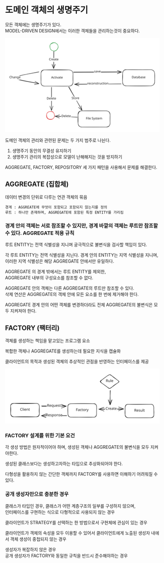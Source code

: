 # 도메인 객체의 생명주기

모든 객체에는 생명주기가 있다.\
MODEL-DRIVEN DESIGN에서는 이러한 객체들을 관리하는것이 중요하다.

<img src="../../../.gitbook/assets/file.excalidraw.svg" alt="" class="gitbook-drawing">

도메인 객체의 관리와 관련된 문제는 두 가지 범주로 나뉜다.

1. 생명주기 동안의 무결성 유지하기
2. 생명주기 관리의 복잡성으로 모델이 난해해지는 것을 방지하기

AGGREGATE, FACTORY, REPOSITORY 세 가지 패턴을 사용해서 문제를 해결한다.

## AGGREGATE (집합체)

데이터 변경의 단위로 다루는 연관 객체의 묶음

```
경계 : AGGREATE에 무엇이 포함되고 포함되지 않는지를 정의
루트 : 하나만 존재하며, AGGREGATE에 포함된 특정 ENTITY를 가리킴
```

### 경계 안의 객체는 서로 참조할 수 있지만, 경계 바깥의 객체는 루트만 참조할 수 있다.  AGGREGATE 적용 규칙

루트 ENTITY는 전역 식별성을 지니며 궁극적으로 불변식을 검사할 책임이 있다.

각 루트 ENTITY는 전역 식별성을 지닌다. 경계 안의 ENTITY는 지역 식별성을 지니며, \
이러한 지역 식별성은 해당 AGGREGATE 안에서만 유일하다.

AGGREGATE 의 경계 밖에서는 루트 ENTITY를 제외한,\
AGGREGATE 내부의 구성요소를 참조할 수 없다.

AGGREGATE 안의 객체는 다른 AGGREGATE의 루트만 참조할 수 있다.\
삭제 연산은 AGGREGATE의 객체 안에 모든 요소를 한 번에 제거해야 한다.

AGGREGATE 경계 안의 어떤 객체를 변경하더라도 전체 AGGREGATE의 불변식은 모두 지켜져야 한다.

## FACTORY (팩터리)

객체를 생성하는 책임을 맡고있는 프로그램 요소

복합한 객체나 AGGREGATE를 생성하는데 필요한 지식을 캡슐화

클라이언트의 목적과 생성된 객체의 추상적인 관점을 반영하는 인터페이스를 제공

<img src="../../../.gitbook/assets/file.excalidraw (1).svg" alt="" class="gitbook-drawing">

### FACTORY 설계를 위한 기본 요건

각 생성 방법은 원자적이어야 하며, 생성된 객체나 AGGREGATE의 불변식을 모두 지켜야한다.

생성된 클래스보다는 생성하고자하는 타입으로 추상화되어야 한다.

다형성을 활용하지 않는 간단한 객체까지 FACTORY를 사용하면 이해하기 어려워질 수 있다.

### 공개 생성자만으로 충분한 경우

클래스가 타입인 경우, 클래스가 어떤 계층구조의 일부를 구성하지 않으며, \
인터페이스를 구현하는 식으로 다형적으로 사용되지 않는 경우

&#x20;클라이언트가 STRATEGY를 선택하는 한 방법으로서 구현체에 관심이 있는 경우

클라이언트가 객체의 속성을 모두 이용할 수 있어서 클라이언트에게 노출된 생성자 내에서 객체 생성이 중첩되지 않는 경우

생성자가 복잡하지 않은 경우\
공개 생성자가 FACTORY와 동일한 규칙을 반드시 준수해야하는 경우
